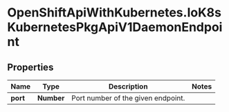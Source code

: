 # OpenShiftApiWithKubernetes.IoK8sKubernetesPkgApiV1DaemonEndpoint

## Properties
Name | Type | Description | Notes
------------ | ------------- | ------------- | -------------
**port** | **Number** | Port number of the given endpoint. | 


